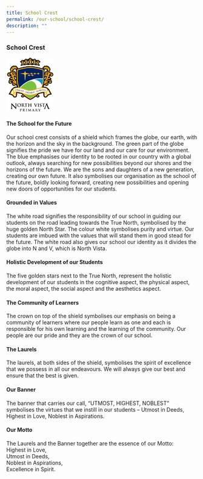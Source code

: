 ```yaml
---
title: School Crest
permalink: /our-school/school-crest/
description: ""
---
```

### School Crest

<img src="/images/logo.png" 
     style="width:25%">
		 
#### The School for the Future
Our school crest consists of a shield which frames the globe, our earth, with the horizon and the sky in the background. The green part of the globe signifies the pride we have for our land and our care for our environment. The blue emphasises our identity to be rooted in our country with a global outlook, always searching for new possibilities beyond our shores and the horizons of the future. We are the sons and daughters of a new generation, creating our own future. It also symbolises our organisation as the school of the future, boldly looking forward, creating new possibilities and opening new doors of opportunities for our students.

#### Grounded in Values
The white road signifies the responsibility of our school in guiding our students on the road leading towards the True North, symbolised by the huge golden North Star. The colour white symbolises purity and virtue. Our students are imbued with the values that will stand them in good stead for the future. The white road also gives our school our identity as it divides the globe into N and V, which is North Vista.

#### Holistic Development of our Students
The five golden stars next to the True North, represent the holistic development of our students in the cognitive aspect, the physical aspect, the moral aspect, the social aspect and the aesthetics aspect.

#### The Community of Learners
The crown on top of the shield symbolises our emphasis on being a community of learners where our people learn as one and each is responsible for his own learning and the learning of the community. Our people are our pride and they are the crown of our school.

#### The Laurels
The laurels, at both sides of the shield, symbolises the spirit of excellence that we possess in all our endeavours. We will always give our best and ensure that the best is given.

#### Our Banner
The banner that carries our call, “UTMOST, HIGHEST, NOBLEST” symbolises the virtues that we instill in our students – Utmost in Deeds, Highest in Love, Noblest in Aspirations.

#### Our Motto
The Laurels and the Banner together are the essence of our Motto: <br>
Highest in Love, <br>
Utmost in Deeds, <br>
Noblest in Aspirations, <br>
Excellence in Spirit.